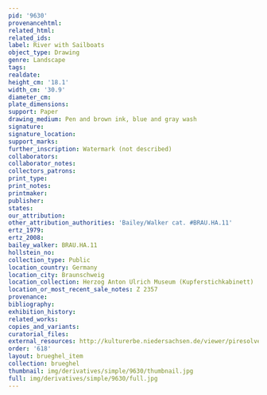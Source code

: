 ```yaml
---
pid: '9630'
provenancehtml:
related_html:
related_ids:
label: River with Sailboats
object_type: Drawing
genre: Landscape
tags:
realdate:
height_cm: '18.1'
width_cm: '30.9'
diameter_cm:
plate_dimensions:
support: Paper
drawing_medium: Pen and brown ink, blue and gray wash
signature:
signature_location:
support_marks:
further_inscription: Watermark (not described)
collaborators:
collaborator_notes:
collectors_patrons:
print_type:
print_notes:
printmaker:
publisher:
states:
our_attribution:
other_attribution_authorities: 'Bailey/Walker cat. #BRAU.HA.11'
ertz_1979:
ertz_2008:
bailey_walker: BRAU.HA.11
hollstein_no:
collection_type: Public
location_country: Germany
location_city: Braunschweig
location_collection: Herzog Anton Ulrich Museum (Kupferstichkabinett)
location_or_most_recent_sale_notes: Z 2357
provenance:
bibliography:
exhibition_history:
related_works:
copies_and_variants:
curatorial_files:
external_resources: http://kulturerbe.niedersachsen.de/viewer/piresolver?id=isil_DE-MUS-026819_993
order: '618'
layout: brueghel_item
collection: brueghel
thumbnail: img/derivatives/simple/9630/thumbnail.jpg
full: img/derivatives/simple/9630/full.jpg
---
```

